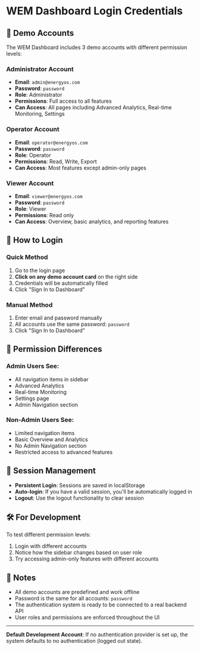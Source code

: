 # WEM Dashboard Login Credentials

## 🔑 **Demo Accounts**

The WEM Dashboard includes 3 demo accounts with different permission levels:

### **Administrator Account**
- **Email**: `admin@energyos.com`
- **Password**: `password`
- **Role**: Administrator
- **Permissions**: Full access to all features
- **Can Access**: All pages including Advanced Analytics, Real-time Monitoring, Settings

### **Operator Account**
- **Email**: `operator@energyos.com`
- **Password**: `password`
- **Role**: Operator
- **Permissions**: Read, Write, Export
- **Can Access**: Most features except admin-only pages

### **Viewer Account**
- **Email**: `viewer@energyos.com`
- **Password**: `password`
- **Role**: Viewer
- **Permissions**: Read only
- **Can Access**: Overview, basic analytics, and reporting features

## 🚀 **How to Login**

### **Quick Method**
1. Go to the login page
2. **Click on any demo account card** on the right side
3. Credentials will be automatically filled
4. Click "Sign In to Dashboard"

### **Manual Method**
1. Enter email and password manually
2. All accounts use the same password: `password`
3. Click "Sign In to Dashboard"

## 🔧 **Permission Differences**

### **Admin Users See:**
- All navigation items in sidebar
- Advanced Analytics
- Real-time Monitoring
- Settings page
- Admin Navigation section

### **Non-Admin Users See:**
- Limited navigation items
- Basic Overview and Analytics
- No Admin Navigation section
- Restricted access to advanced features

## 🔄 **Session Management**

- **Persistent Login**: Sessions are saved in localStorage
- **Auto-login**: If you have a valid session, you'll be automatically logged in
- **Logout**: Use the logout functionality to clear session

## 🛠️ **For Development**

To test different permission levels:
1. Login with different accounts
2. Notice how the sidebar changes based on user role
3. Try accessing admin-only features with different accounts

## 📝 **Notes**

- All demo accounts are predefined and work offline
- Password is the same for all accounts: `password`
- The authentication system is ready to be connected to a real backend API
- User roles and permissions are enforced throughout the UI

---

**Default Development Account**: If no authentication provider is set up, the system defaults to no authentication (logged out state).
